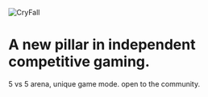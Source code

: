 ![CryFall](https://github.com/zelflor/Authon-lang/blob/main/readme/Frame%20156.png?raw=true)

# A new pillar in independent competitive gaming.
5 vs 5 arena, unique game mode. open to the community.